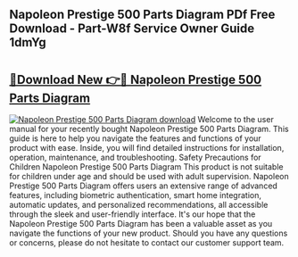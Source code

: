 ## Napoleon Prestige 500 Parts Diagram PDf Free Download - Part-W8f Service Owner Guide 1dmYg

# <h2><a href="http://dfnmif.blite.top/?on=Napoleon+Prestige+500+Parts+Diagram">🔗Download New 👉🔴 Napoleon Prestige 500 Parts Diagram</a></h2>

[![Napoleon Prestige 500 Parts Diagram download](https://i.imgur.com/lujVjoI.png)](http://dfnmif.blite.top/?on=Napoleon+Prestige+500+Parts+Diagram)
Welcome to the user manual for your recently bought Napoleon Prestige 500 Parts Diagram. This guide is here to help you navigate the features and functions of your product with ease. Inside, you will find detailed instructions for installation, operation, maintenance, and troubleshooting. Safety Precautions for Children Napoleon Prestige 500 Parts Diagram This product is not suitable for children under age and should be used with adult supervision. Napoleon Prestige 500 Parts Diagram offers users an extensive range of advanced features, including biometric authentication, smart home integration, automatic updates, and personalized recommendations, all accessible through the sleek and user-friendly interface. It's our hope that the Napoleon Prestige 500 Parts Diagram has been a valuable asset as you navigate the functions of your new product. Should you have any questions or concerns, please do not hesitate to contact our customer support team.
